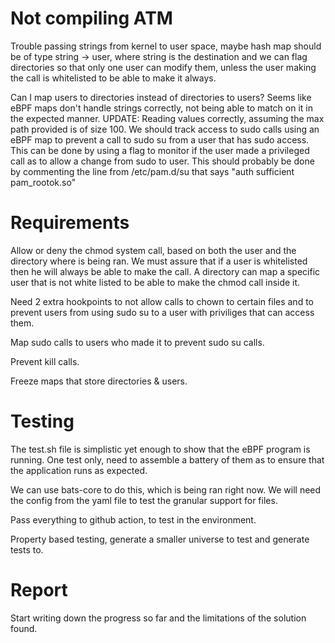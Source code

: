 # Not compiling ATM

Trouble passing strings from kernel to user space, maybe hash map should be of type string -> user, where string is the destination and we can flag directories so that only one user can modify them, unless the user making the call is whitelisted to be able to make it always.

Can I map users to directories instead of directories to users? Seems like eBPF maps don't handle strings correctly, not being able to match on it in the expected manner.
UPDATE: Reading values correctly, assuming the max path provided is of size 100.
We should track access to sudo calls using an eBPF map to prevent a call to sudo su from a user that has sudo access. This can be done by using a flag to monitor if the user made a privileged call as to allow a change from sudo to user.
This should probably be done by commenting the line from /etc/pam.d/su that says "auth sufficient pam_rootok.so"

# Requirements

Allow or deny the chmod system call, based on both the user and the directory where is being ran. We must assure that if a user is whitelisted then he will always be able to make the call. A directory can map a specific user that is not white listed to be able to make the chmod call inside it.

Need 2 extra hookpoints to not allow calls to chown to certain files and to prevent users from using sudo su to a user with priviliges that can access them.

Map sudo calls to users who made it to prevent sudo su calls.

Prevent kill calls.

Freeze maps that store directories & users.

# Testing

The test.sh file is simplistic yet enough to show that the eBPF program is running. One test only, need to assemble a battery of them as to ensure that the application runs as expected.

We can use bats-core to do this, which is being ran right now. We will need the config from the yaml file to test the granular support for files.

Pass everything to github action, to test in the environment.

Property based testing, generate a smaller universe to test and generate tests to.


# Report

Start writing down the progress so far and the limitations of the solution found.
